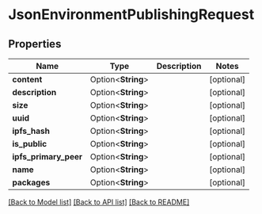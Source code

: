 # JsonEnvironmentPublishingRequest

## Properties

Name | Type | Description | Notes
------------ | ------------- | ------------- | -------------
**content** | Option<**String**> |  | [optional]
**description** | Option<**String**> |  | [optional]
**size** | Option<**String**> |  | [optional]
**uuid** | Option<**String**> |  | [optional]
**ipfs_hash** | Option<**String**> |  | [optional]
**is_public** | Option<**String**> |  | [optional]
**ipfs_primary_peer** | Option<**String**> |  | [optional]
**name** | Option<**String**> |  | [optional]
**packages** | Option<**String**> |  | [optional]

[[Back to Model list]](../README.md#documentation-for-models) [[Back to API list]](../README.md#documentation-for-api-endpoints) [[Back to README]](../README.md)


